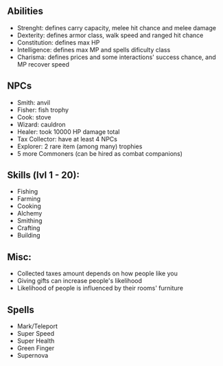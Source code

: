 ## Abilities

- Strenght: defines carry capacity, melee hit chance and melee damage
- Dexterity: defines armor class, walk speed and ranged hit chance
- Constitution: defines max HP
- Intelligence: defines max MP and spells dificulty class
- Charisma: defines prices and some interactions' success chance, and MP recover speed

## NPCs

- Smith: anvil
- Fisher: fish trophy
- Cook: stove
- Wizard: cauldron
- Healer: took 10000 HP damage total
- Tax Collector: have at least 4 NPCs
- Explorer: 2 rare item (among many) trophies
- 5 more Commoners (can be hired as combat companions)

## Skills (lvl 1 - 20):

- Fishing
- Farming
- Cooking
- Alchemy
- Smithing
- Crafting
- Building

## Misc:

- Collected taxes amount depends on how people like you
- Giving gifts can increase people's likelihood
- Likelihood of people is influenced by their rooms' furniture

## Spells

- Mark/Teleport
- Super Speed
- Super Health
- Green Finger
- Supernova
